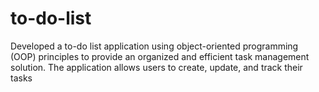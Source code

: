 # to-do-list
Developed a to-do list application using object-oriented programming (OOP) principles to provide an organized and efficient task management solution. The application allows users to create, update, and track their tasks
